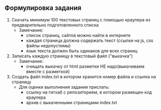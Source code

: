 ## Формулировка задания 

1. Скачать минимум 100 текстовых страниц с помощью краулера из предварительно подготовленного списка 
   - Замечание:
     - список страниц, сайтов можно найти в интернете
     - каждая страница должна содержать текст (ссылки на js, css файлы недопустимы)
     - язык текста должен быть одинаков для всех страниц
2. Записать каждую страницу в текстовый файл ("выкачка")
   - Замечание: 
     - очищать выкачку от html разметки НЕ надо(выкачиваем вместе с разметкой)
3. Создать файл index.txt в котором хранится номер файла и ссылка на страницу
   - Для оценки выполнения задания прислать:
     - ссылку на гитхаб с репозиторием, в котором размещен код краулера
     - архив с выкаченными страницами index.txt
